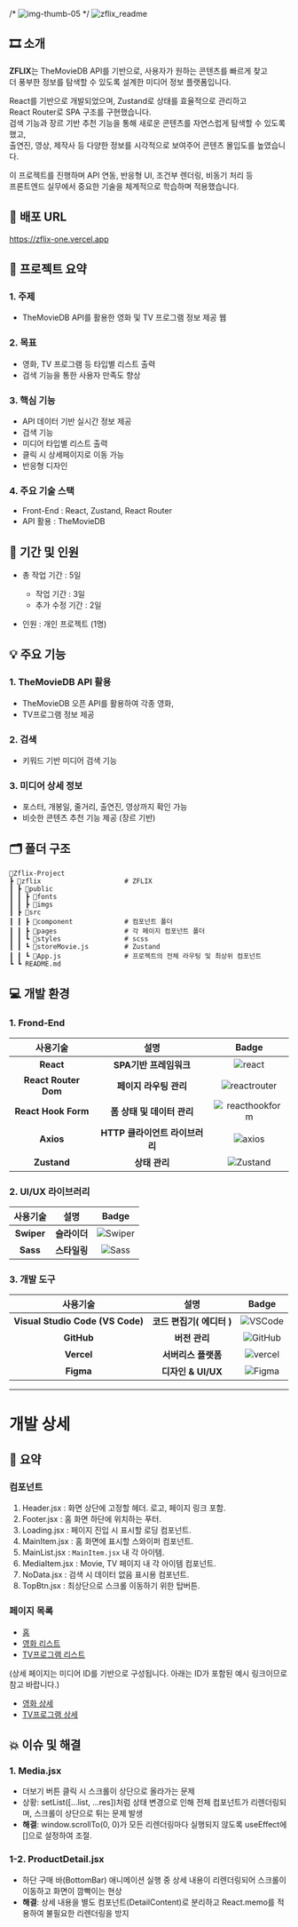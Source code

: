 
/* ![img-thumb-05](https://github.com/user-attachments/assets/cd8ff719-4670-4f50-9bd4-7ab857d9c163) */
![zflix_readme](https://github.com/user-attachments/assets/b5cff5e0-91b6-47e4-a626-d65f79ee4923)

## 🎞 소개
<b>ZFLIX</b>는 TheMovieDB API를 기반으로, 사용자가 원하는 콘텐츠를 빠르게 찾고 <br> 
더 풍부한 정보를 탐색할 수 있도록 설계한 미디어 정보 플랫폼입니다. <br>

React를 기반으로 개발되었으며, Zustand로 상태를 효율적으로 관리하고 <br> 
React Router로 SPA 구조를 구현했습니다. <br> 
검색 기능과 장르 기반 추천 기능을 통해 새로운 콘텐츠를 자연스럽게 탐색할 수 있도록 했고, <br> 
출연진, 영상, 제작사 등 다양한 정보를 시각적으로 보여주어 콘텐츠 몰입도를 높였습니다. <br> 

이 프로젝트를 진행하며 API 연동, 반응형 UI, 조건부 렌더링, 비동기 처리 등 <br> 
프론트엔드 실무에서 중요한 기술을 체계적으로 학습하며 적용했습니다.

## 🔗 배포 URL
https://zflix-one.vercel.app

## 📑 프로젝트 요약

### 1. 주제

* TheMovieDB API를 활용한 영화 및 TV 프로그램 정보 제공 웹

### 2. 목표

* 영화, TV 프로그램 등 타입별 리스트 출력
* 검색 기능을 통한 사용자 만족도 향상

### 3. 핵심 기능

* API 데이터 기반 실시간 정보 제공
* 검색 기능
* 미디어 타입별 리스트 출력
* 클릭 시 상세페이지로 이동 가능
* 반응형 디자인

### 4. 주요 기술 스택

* Front-End : React, Zustand, React Router
* API 활용 : TheMovieDB

## 📆 기간 및 인원

  * 총 작업 기간 : 5일
    * 작업 기간 : 3일
    * 추가 수정 기간 : 2일
   
  * 인원 : 개인 프로젝트 (1명)

## 💡 주요 기능

### 1. TheMovieDB API 활용
* TheMovieDB 오픈 API를 활용하여 각종 영화,
* TV프로그램 정보 제공

### 2. 검색
* 키워드 기반 미디어 검색 기능

### 3. 미디어 상세 정보
* 포스터, 개봉일, 줄거리, 출연진, 영상까지 확인 가능
* 비슷한 콘텐츠 추천 기능 제공 (장르 기반)

## 🗂️ 폴더 구조

```
📂Zflix-Project
┣ 📂zflix                     # ZFLIX
┃ ┣ 📂public
┃ ┃ ┣ 📂fonts
┃ ┃ ┣ 📂imgs
┃ ┣ 📂src
┃ ┃ ┣ 📂component             # 컴포넌트 폴더
┃ ┃ ┣ 📂pages                 # 각 페이지 컴포넌트 폴더
┃ ┃ ┗ 📂styles                # scss
┃ ┃ ┗ 📜storeMovie.js         # Zustand
┃ ┃ ┗ 📜App.js                # 프로젝트의 전체 라우팅 및 최상위 컴포넌트
┗ ┗ README.md
```

## 💻 개발 환경

### 1. Frond-End

| 사용기술 | 설명 |Badge |
| :---:| :---: | :---: |
| **React** | **SPA기반 프레임워크** |![react](https://img.shields.io/badge/React-61DAFB?style=flat-square&logo=react&logoColor=white)|
| **React Router Dom** | **페이지 라우팅 관리** |![reactrouter](https://img.shields.io/badge/ReactRouter-CA4245?style=flat-square&logo=reactrouter&logoColor=white)|
| **React Hook Form** | **폼 상태 및 데이터 관리** |![reacthookform](https://img.shields.io/badge/ReactHookForm-F24E1E?style=flat-square&logo=reacthookform&logoColor=white)|
| **Axios** | **HTTP 클라이언트 라이브러리** |![axios](https://img.shields.io/badge/Axios-5A29E4?style=flat-square&logo=axios&logoColor=white)|
| **Zustand** | **상태 관리** |![Zustand](https://img.shields.io/badge/Zustand-181717?style=flat-square&logo=data:image/png;base64,iVBORw0KGgoAAAANSUhEUgAAABQAAAAUCAYAAACNiR0NAAAACXBIWXMAAA7EAAAOxAGVKw4bAAAAv0lEQVQ4jeVUMQ7DIAx0KmZGlJGJB+RBjLyC1/ADVr7AC8gzCBJs7lCpUhqw0qpDqp7kxSefDWd5QkQYwVqLQogh/4oYIwAiDiOlhO/AOYe30+1P4g8FGUUqpSaC7q4Hs9ai1rorFkJAKeUuX0qBZVmGjZgQApRSXVJKeeByzsTQv2DK911urXX/hXMOpZQDt20bcM67NbVWmKjj8AnIJ6/rivDYt2fknMkJrm/K9QXJ4+C9h3med7laKxhjhjV3vjqJYwKihcAAAAAASUVORK5CYII=&logoColor=white)|

### 2. UI/UX 라이브러리

| 사용기술 | 설명 | Badge |
| :---:| :---: | :---: |
| **Swiper** | **슬라이더** |![Swiper](https://img.shields.io/badge/Swiper-6332F6?style=flat-square&logo=axios&logoColor=white)|
| **Sass** | **스타일링**|![Sass](https://img.shields.io/badge/Sass-CC6699?style=flat-square&logo=Sass&logoColor=white)|

### 3. 개발 도구

|사용기술 | 설명 | Badge | 
| :---:| :---: | :---: |
| **Visual Studio Code (VS Code)** | **코드 편집기( 에디터 )** |![VSCode](https://img.shields.io/badge/VSCode-007ACC?style=flat-square&logo=data:image/svg+xml;base64,PHN2ZyB3aWR0aD0iMzIiIGhlaWdodD0iMzIiIHZpZXdCb3g9IjAgMCAzMiAzMiIgZmlsbD0ibm9uZSIgeG1sbnM9Imh0dHA6Ly93d3cudzMub3JnLzIwMDAvc3ZnIj4KPHBhdGggZD0iTTI0LjAwMyAyTDEyIDEzLjMwM0w0Ljg0IDhMMiAxMEw4Ljc3MiAxNkwyIDIyTDQuODQgMjRMMTIgMTguNzAyTDI0LjAwMyAzMEwzMCAyNy4wODdWNC45MTNMMjQuMDAzIDJaTTI0IDkuNDM0VjIyLjU2NkwxNS4yODkgMTZMMjQgOS40MzRaIiBmaWxsPSJ3aGl0ZSIvPgo8L3N2Zz4K&logoColor=white) |
|**GitHub** | **버전 관리** |![GitHub](https://img.shields.io/badge/GitHub-181717?style=flat-square&logo=GitHub&logoColor=white)| 
| **Vercel** | **서버리스 플랫폼** |![vercel](https://img.shields.io/badge/Vercel-000000?style=flat-square&logo=vercel&logoColor=white)|
| **Figma** | **디자인 & UI/UX**|![Figma](https://img.shields.io/badge/Figma-F24E1E?style=flat-square&logo=Figma&logoColor=white) |

<hr>

# 개발 상세

## 📑 요약

### 컴포넌트
1. Header.jsx : 화면 상단에 고정할 헤더. 로고, 페이지 링크 포함. 
2. Footer.jsx : 홈 화면 하단에 위치하는 푸터.
3. Loading.jsx : 페이지 진입 시 표시할 로딩 컴포넌트.
4. MainItem.jsx : 홈 화면에 표시할 스와이퍼 컴포넌트. 
5. MainList.jsx : `MainItem.jsx` 내 각 아이템.
6. MediaItem.jsx : Movie, TV 페이지 내 각 아이템 컴포넌트.
7. NoData.jsx : 검색 시 데이터 없음 표시용 컴포넌트.
8. TopBtn.jsx : 최상단으로 스크롤 이동하기 위한 탑버튼.

### 페이지 목록
- [홈](https://zflix-one.vercel.app)
- [영화 리스트](https://zflix-one.vercel.app/movie)
- [TV프로그램 리스트](https://zflix-one.vercel.app/tv)

(상세 페이지는 미디어 ID를 기반으로 구성됩니다. 아래는 ID가 포함된 예시 링크이므로 참고 바랍니다.)
- [영화 상세](https://zflix-one.vercel.app/movie/1241982)
- [TV프로그램 상세](https://zflix-one.vercel.app/tv/5092)

## 💥 이슈 및 해결

### 1. Media.jsx
- 더보기 버튼 클릭 시 스크롤이 상단으로 올라가는 문제
- 상황: setList([...list, ...res])처럼 상태 변경으로 인해 전체 컴포넌트가 리렌더링되며, 스크롤이 상단으로 튀는 문제 발생
- **해결**: window.scrollTo(0, 0)가 모든 리렌더링마다 실행되지 않도록 useEffect에 []으로 설정하여 조절.


### 1-2. ProductDetail.jsx
- 하단 구매 바(BottomBar) 애니메이션 실행 중 상세 내용이 리렌더링되어 스크롤이 이동하고 화면이 깜빡이는 현상
- **해결**: 상세 내용을 별도 컴포넌트(DetailContent)로 분리하고 React.memo를 적용하여 불필요한 리렌더링을 방지

